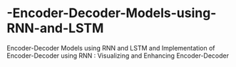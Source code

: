# -Encoder-Decoder-Models-using-RNN-and-LSTM
 Encoder-Decoder Models using RNN and LSTM and Implementation of Encoder-Decoder using RNN : Visualizing and Enhancing Encoder-Decoder 
